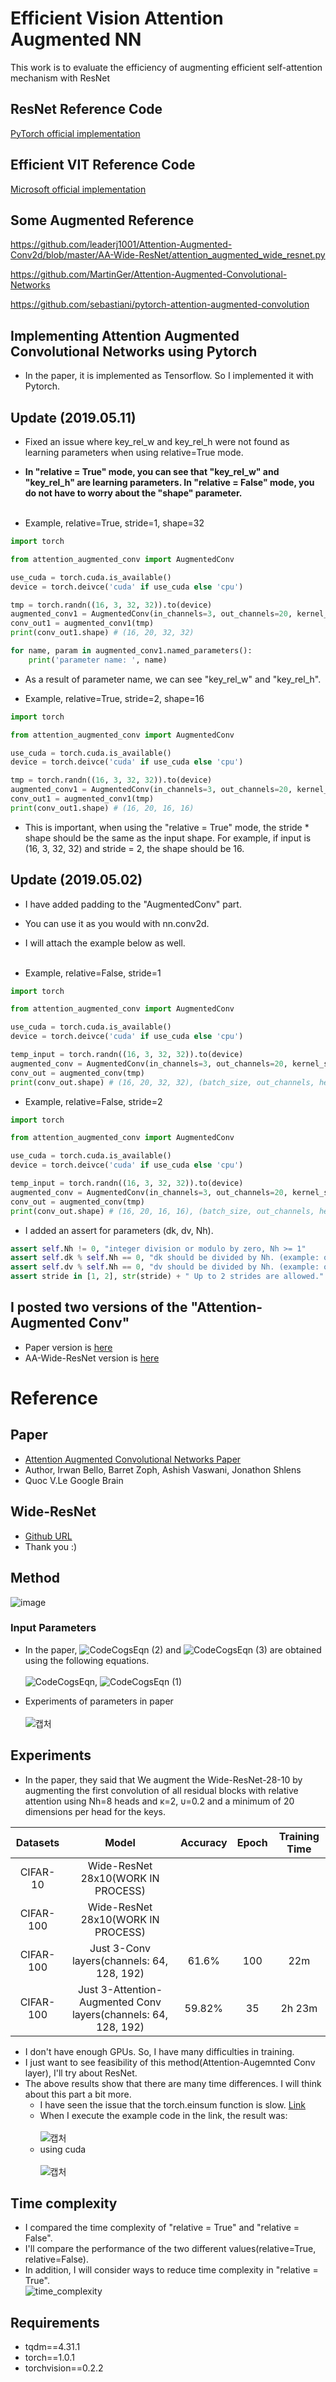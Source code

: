 # Efficient Vision Attention Augmented NN

This work is to evaluate the efficiency of augmenting efficient self-attention mechanism with ResNet

## ResNet Reference Code

[PyTorch official implementation](https://github.com/pytorch/vision/blob/main/torchvision/models/resnet.py)

## Efficient VIT Reference Code

[Microsoft official implementation](https://github.com/microsoft/vision-longformer)

## Some Augmented Reference

https://github.com/leaderj1001/Attention-Augmented-Conv2d/blob/master/AA-Wide-ResNet/attention_augmented_wide_resnet.py

https://github.com/MartinGer/Attention-Augmented-Convolutional-Networks

https://github.com/sebastiani/pytorch-attention-augmented-convolution

## Implementing Attention Augmented Convolutional Networks using Pytorch
- In the paper, it is implemented as Tensorflow. So I implemented it with Pytorch.

## Update (2019.05.11)
- Fixed an issue where key_rel_w and key_rel_h were not found as learning parameters when using relative=True mode.
- **In "relative = True" mode, you can see that "key_rel_w" and "key_rel_h" are learning parameters. In "relative = False" mode, you do not have to worry about the "shape" parameter.**<br><br>

- Example, relative=True, stride=1, shape=32
```python
import torch

from attention_augmented_conv import AugmentedConv

use_cuda = torch.cuda.is_available()
device = torch.deivce('cuda' if use_cuda else 'cpu')

tmp = torch.randn((16, 3, 32, 32)).to(device)
augmented_conv1 = AugmentedConv(in_channels=3, out_channels=20, kernel_size=3, dk=40, dv=4, Nh=4, relative=True, stride=1, shape=32).to(device)
conv_out1 = augmented_conv1(tmp)
print(conv_out1.shape) # (16, 20, 32, 32)

for name, param in augmented_conv1.named_parameters():
    print('parameter name: ', name)
```
- As a result of parameter name, we can see "key_rel_w" and "key_rel_h".

- Example, relative=True, stride=2, shape=16
```python
import torch

from attention_augmented_conv import AugmentedConv

use_cuda = torch.cuda.is_available()
device = torch.deivce('cuda' if use_cuda else 'cpu')

tmp = torch.randn((16, 3, 32, 32)).to(device)
augmented_conv1 = AugmentedConv(in_channels=3, out_channels=20, kernel_size=3, dk=40, dv=4, Nh=4, relative=True, stride=2, shape=16).to(device)
conv_out1 = augmented_conv1(tmp)
print(conv_out1.shape) # (16, 20, 16, 16)
```
- This is important, when using the "relative = True" mode, the stride * shape should be the same as the input shape. For example, if input is (16, 3, 32, 32) and stride = 2, the shape should be 16.

## Update (2019.05.02)
- I have added padding to the "AugmentedConv" part.
- You can use it as you would with nn.conv2d.
- I will attach the example below as well.<br><br>

- Example, relative=False, stride=1
```python
import torch

from attention_augmented_conv import AugmentedConv

use_cuda = torch.cuda.is_available()
device = torch.deivce('cuda' if use_cuda else 'cpu')

temp_input = torch.randn((16, 3, 32, 32)).to(device)
augmented_conv = AugmentedConv(in_channels=3, out_channels=20, kernel_size=3, dk=40, dv=4, Nh=1, relative=False, stride=1).to(device)
conv_out = augmented_conv(tmp)
print(conv_out.shape) # (16, 20, 32, 32), (batch_size, out_channels, height, width)
```
- Example, relative=False, stride=2
```python
import torch

from attention_augmented_conv import AugmentedConv

use_cuda = torch.cuda.is_available()
device = torch.deivce('cuda' if use_cuda else 'cpu')

temp_input = torch.randn((16, 3, 32, 32)).to(device)
augmented_conv = AugmentedConv(in_channels=3, out_channels=20, kernel_size=3, dk=40, dv=4, Nh=1, relative=False, stride=2).to(device)
conv_out = augmented_conv(tmp)
print(conv_out.shape) # (16, 20, 16, 16), (batch_size, out_channels, height, width)
```

- I added an assert for parameters (dk, dv, Nh).
```python
assert self.Nh != 0, "integer division or modulo by zero, Nh >= 1"
assert self.dk % self.Nh == 0, "dk should be divided by Nh. (example: out_channels: 20, dk: 40, Nh: 4)"
assert self.dv % self.Nh == 0, "dv should be divided by Nh. (example: out_channels: 20, dv: 4, Nh: 4)"
assert stride in [1, 2], str(stride) + " Up to 2 strides are allowed."
```


## I posted two versions of the "Attention-Augmented Conv"
  - Paper version is [here](https://github.com/leaderj1001/Attention-Augmented-Conv2d/blob/master/attention_augmented_conv.py)
  - AA-Wide-ResNet version is [here](https://github.com/leaderj1001/Attention-Augmented-Conv2d/blob/master/AA-Wide-ResNet/attention_augmented_conv.py)

# Reference
## Paper
- [Attention Augmented Convolutional Networks Paper](https://arxiv.org/abs/1904.09925)
- Author, Irwan Bello, Barret Zoph, Ashish Vaswani, Jonathon Shlens
- Quoc V.Le Google Brain
## Wide-ResNet
- [Github URL](https://github.com/meliketoy/wide-resnet.pytorch/blob/master/main.py)
- Thank you :)

## Method
![image](https://user-images.githubusercontent.com/22078438/56668731-ffb5dd80-66ea-11e9-9274-1223f579f039.PNG)

### Input Parameters
- In the paper, ![CodeCogsEqn (2)](https://user-images.githubusercontent.com/22078438/56719194-39cec000-677b-11e9-9ad9-4c58a65f41cd.gif)
 and ![CodeCogsEqn (3)](https://user-images.githubusercontent.com/22078438/56719216-44895500-677b-11e9-85ad-1c68dcae8435.gif)
 are obtained using the following equations.<br><br>
![CodeCogsEqn](https://user-images.githubusercontent.com/22078438/56719018-e3fa1800-677a-11e9-9393-1835b60c6fd0.gif), ![CodeCogsEqn (1)](https://user-images.githubusercontent.com/22078438/56719117-0b50e500-677b-11e9-84c8-73530191acb9.gif)

- Experiments of parameters in paper<br><br>
![캡처](https://user-images.githubusercontent.com/22078438/56719332-78fd1100-677b-11e9-9a26-b281fb2db7de.PNG)


## Experiments
- In the paper, they said that We augment the Wide-ResNet-28-10 by augmenting the first convolution of all residual blocks with relative attention using Nh=8 heads and κ=2, υ=0.2 and a minimum of 20 dimensions per head for the keys.

| Datasets | Model | Accuracy | Epoch | Training Time |
| :---: | :---: | :---: | :---: | :---: |
CIFAR-10 | Wide-ResNet 28x10(WORK IN PROCESS) | | |
CIFAR-100 | Wide-ResNet 28x10(WORK IN PROCESS) | | |
CIFAR-100 | Just 3-Conv layers(channels: 64, 128, 192) | 61.6% | 100 | 22m
CIFAR-100 | Just 3-Attention-Augmented Conv layers(channels: 64, 128, 192) | 59.82% | 35 | 2h 23m

- I don't have enough GPUs. So, I have many difficulties in training.
- I just want to see feasibility of this method(Attention-Augemnted Conv layer), I'll try about ResNet.
- The above results show that there are many time differences. I will think about this part a bit more.
  - I have seen the issue that the torch.einsum function is slow. [Link](https://github.com/pytorch/pytorch/issues/10661)
  - When I execute the example code in the link, the result was:<br><br>
  ![캡처](https://user-images.githubusercontent.com/22078438/56733452-2cc1c900-679b-11e9-861c-9aedfcedacac.PNG)
   - using cuda<br><Br>
   ![캡처](https://user-images.githubusercontent.com/22078438/56735393-4dd8e880-67a0-11e9-9fd0-6c0a4161d29d.PNG)
 
## Time complexity
- I compared the time complexity of "relative = True" and "relative = False".
- I'll compare the performance of the two different values(relative=True, relative=False).
- In addition, I will consider ways to reduce time complexity in "relative = True".<br>
![time_complexity](https://user-images.githubusercontent.com/22078438/57056552-376de800-6cde-11e9-90fc-492c28d78907.PNG)
  
## Requirements
- tqdm==4.31.1
- torch==1.0.1
- torchvision==0.2.2


